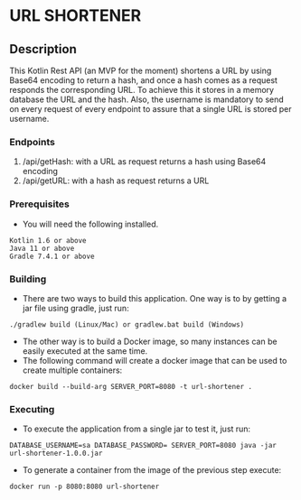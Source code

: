# URL SHORTENER

## Description

This Kotlin Rest API (an MVP for the moment) shortens a URL by using Base64 encoding to return a
hash,
and once a hash comes as a request responds the corresponding URL.
To achieve this it stores in a memory database the URL and the hash.
Also, the username is mandatory to send on every request of every endpoint to assure that a single URL is stored per username.  

### Endpoints

1. /api/getHash: with a URL as request returns a hash using Base64 encoding
2. /api/getURL: with a hash as request returns a URL

### Prerequisites

- You will need the following installed.

```
Kotlin 1.6 or above
Java 11 or above
Gradle 7.4.1 or above
```

### Building

- There are two ways to build this application. One way is to by getting a jar file using gradle,
  just run:

```
./gradlew build (Linux/Mac) or gradlew.bat build (Windows)
```

- The other way is to build a Docker image, so many instances can be easily executed at the same
  time.
- The following command will create a docker image that can be used to create multiple containers:

```
docker build --build-arg SERVER_PORT=8080 -t url-shortener .
```

### Executing

- To execute the application from a single jar to test it, just run:

```
DATABASE_USERNAME=sa DATABASE_PASSWORD= SERVER_PORT=8080 java -jar url-shortener-1.0.0.jar
```

- To generate a container from the image of the previous step execute:

```
docker run -p 8080:8080 url-shortener
```